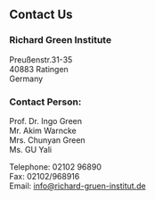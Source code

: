 ## Contact Us

### Richard Green Institute

Preußenstr.31-35  
40883 Ratingen  
Germany  

### Contact Person:

Prof. Dr. Ingo Green  
Mr. Akim Warncke  
Mrs. Chunyan Green  
Ms. GU Yali  

Telephone: 02102 96890  
Fax: 02102/968916  
Email: info@richard-gruen-institut.de  